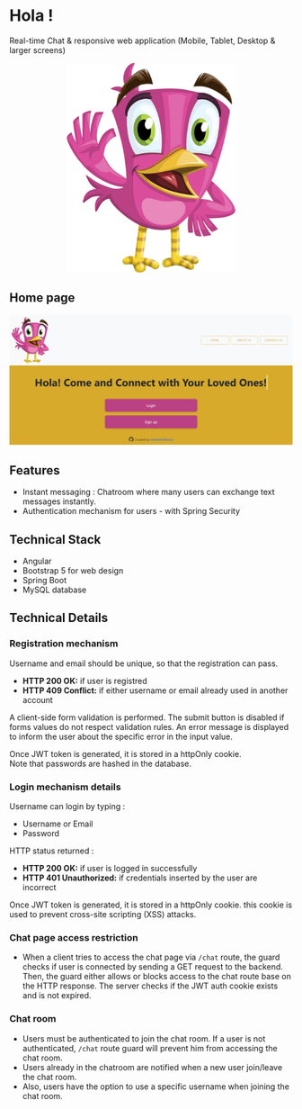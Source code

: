 # Hola !
Real-time Chat & responsive web application (Mobile, Tablet, Desktop & larger screens)

<p align="center">
  <img src="./client/src/assets/hola-logo.png" alt="drawing" width="300" style=""/>
</p>

## Home page
<p>
  <img src="./client/src/assets/homepage.png" alt="drawing"  style=""/>
</p>

## Features

* Instant messaging : Chatroom where many users can exchange text messages instantly.
* Authentication mechanism for users - with Spring Security

## Technical Stack

- Angular
- Bootstrap 5 for web design
- Spring Boot
- MySQL database

## Technical Details

### Registration mechanism
Username and email should be unique, so that the registration can pass.
- **HTTP 200 OK:** if user is registred
- **HTTP 409 Conflict:** if either username or email already used in another account <br/>

A client-side form validation is performed. The submit button is
disabled if forms values do not respect validation rules. An error
message is displayed to inform the user about the specific error in the
input value.

Once JWT token is generated, it is stored in a httpOnly cookie. <br/>
Note that passwords are hashed in the database.

### Login mechanism details
Username can login by typing :
- Username or Email
- Password

HTTP status returned :
- **HTTP 200 OK:** if user is logged in successfully
- **HTTP 401 Unauthorized:** if credentials inserted by the user are incorrect <br/>

Once JWT token is generated, it is stored in a httpOnly cookie. this cookie is used
to prevent cross-site scripting (XSS) attacks.

### Chat page access restriction
- When a client tries to access the chat page via ```/chat``` route, the
guard checks if user is connected by sending a GET request to the backend. Then,
the guard either allows or blocks access to the chat route base on the
HTTP response.
The server checks if the JWT auth cookie exists and is not expired.

### Chat room
- Users must be authenticated to join the chat room. If a user is not authenticated,
```/chat``` route guard will prevent him from accessing the chat room.
- Users already in the chatroom are notified when a new user join/leave the chat room.
- Also, users have the option to use a specific username when joining the chat room.